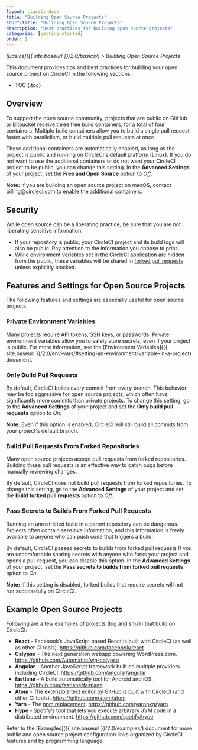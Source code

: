 ```yaml
---
layout: classic-docs
title: "Building Open Source Projects"
short-title: "Building Open Source Projects"
description: "Best practices for building open source projects"
categories: [getting-started]
order: 1
---
```


*[Basics]({{ site.baseurl }}/2.0/basics/) > Building Open Source Projects*

This document provides tips and best practices
for building your open source project on CircleCI in the following sections:

* TOC
{:toc}

## Overview

To support the open source community,
projects that are public on GitHub or Bitbucket
receive three free build containers,
for a total of four containers.
Multiple build containers allow you
to build a single pull request faster with parallelism,
or build multiple pull requests at once.

These additional containers are automatically enabled,
as long as the project is public and running on CircleCI's default platform (Linux).
If you do not want to use the additional containers
or do not want your CircleCI project to be public,
you can change this setting.
In the **Advanced Settings** of your project,
set the **Free and Open Source** option to _Off_.

**Note:**
If you are building an open source project on macOS,
contact billing@circleci.com to enable the additional containers.

## Security

While open source can be a liberating practice,
be sure that you are not liberating sensitive information:

- If your repository is public,
your CircleCI project and its build logs will also be public.
Pay attention to the information you choose to print.
- While environment variables set in the CircleCI application are hidden from the public,
these variables will be shared in [forked pull requests](#pass-secrets-to-builds-from-forked-pull-requests)
unless explicitly blocked.

## Features and Settings for Open Source Projects

The following features and settings are especially useful for open source projects.

### Private Environment Variables

Many projects require API tokens, SSH keys, or passwords.
Private environment variables allow you
to safely store secrets,
even if your project is public.
For more information,
see the [Environment Variables]({{ site.baseurl }}/2.0/env-vars/#setting-an-environment-variable-in-a-project) document.

### Only Build Pull Requests

By default, CircleCI builds every commit from every branch.
This behavior may be too aggressive for open source projects,
which often have significantly more commits than private projects.
To change this setting,
go to the **Advanced Settings** of your project
and set the **Only build pull requests** option to _On_.

**Note:**
Even if this option is enabled,
CircleCI will still build all commits from your project's default branch.

### Build Pull Requests From Forked Repositories

Many open source projects accept pull requests from forked repositories.
Building these pull requests is an effective way
to catch bugs before manually reviewing changes.

By default, CircleCI does not build pull requests from forked repositories.
To change this setting,
go to the **Advanced Settings** of your project
and set the **Build forked pull requests** option to _Off_.

### Pass Secrets to Builds From Forked Pull Requests

Running an unrestricted build in a parent repository can be dangerous.
Projects often contain sensitive information,
and this information is freely available to anyone
who can push code that triggers a build.

By default, CircleCI passes secrets to builds from forked pull requests
If you are uncomfortable sharing secrets with anyone who forks your project and opens a pull request,
you can disable this option.
In the **Advanced Settings** of your project,
set the **Pass secrets to builds from forked pull requests** option to _On_.

**Note:**
If this setting is disabled,
forked builds that require secrets
will not run successfully on CircleCI.

## Example Open Source Projects 

Following are a few examples of projects (big and small) that build on CircleCI:

- **React** - Facebook’s JavaScript based React is built with CircleCI (as well as other CI tools). <https://github.com/facebook/react>
- **Calypso** - The next generation webapp powering WordPress.com. <https://github.com/Automattic/wp-calypso>
- **Angular** - Another JavaScript framework built on multiple providers including CircleCI. <https://github.com/angular/angular>
- **fastlane** - A build automatically tool for Android and iOS. <https://github.com/fastlane/fastlane>
- **Atom** - The extensible text editor by GitHub is built with CircleCI (and other CI tools). <https://github.com/atom/atom>
- **Yarn** - The [npm replacement](https://circleci.com/blog/why-are-developers-moving-to-yarn/). <https://github.com/yarnpkg/yarn>
- **Hype** - Spotify’s tool that lets you execute arbitrary JVM code in a distributed environment. <https://github.com/spotify/hype>

Refer to the [Examples]({{ site.baseurl }}/2.0/examples/) document for more public and open source project configuration links organized by CircleCI features and by programming language.
